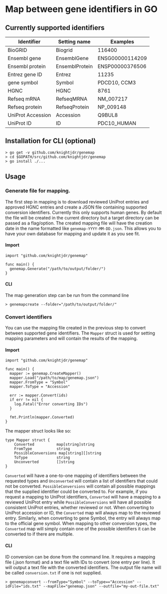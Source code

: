 # Map between gene identifiers in GO

## Currently supported identifiers

| Identifier | Setting name | Examples |
|-------------------|----------------|-----------------|
| BioGRID           | Biogrid        | 116400          |
| Ensembl gene      | EnsemblGene    | ENSG00000114209 |
| Ensembl protein   | EnsemblProtein | ENSP00000376506 |
| Entrez gene ID    | Entrez         | 11235           |
| gene symbol       | Symbol         | PDCD10, CCM3    |
| HGNC              | HGNC           | 8761            |
| Refseq mRNA       | RefseqMRNA     | NM_007217       |
| Refseq protein    | RefseqProtein  | NP_009148       |
| UniProt Accession | Accession      | Q9BUL8          |
| UniProt ID        | ID             | PDC10_HUMAN     |


## Installation for CLI (optional)

```
> go get -v github.com/knightjdr/genemap
> cd $GOPATH/src/github.com/knightjdr/genemap
> go install ./...
```

## Usage

### Generate file for mapping.

The first step in mapping is to download reviewed UniProt entries and approved HGNC entries and
create a JSON file containing
supported conversion identifiers. Currently this only supports human genes. By default the file
will be created in the current directory but a target directory can be passed as a flag/option. The
created mapping file will have the creation date in the name formatted like `genemap-YYYY-MM-DD.json`.
This allows you to have your own database for mapping and update it as you see fit.

#### Import

```
import "github.com/knightjdr/genemap"

func main() {
  genemap.Generate("/path/to/output/folder/")
}
```

#### CLI

The map generation step can be run from the command line

```
> genemapcreate --folder="/path/to/output/folder/"
```

### Convert identifiers

You can use the mapping file created in the previous step to convert between supported gene identifiers. The
`Mapper` struct is used for setting mapping parameters and will contain the results of the
mapping.

#### Import

```
import "github.com/knightjdr/genemap"

func main() {
  mapper := genemap.CreateMapper()
  mapper.Load("/path/to/map/genemap.json")
  mapper.FromType = "Symbol"
  mapper.ToType = "Accession"

  err := mapper.Convert(ids)
  if err != nil {
    log.Fatal("Error converting IDs")
  }

  fmt.Println(mapper.Converted)
}
```

The mapper struct looks like so:

```
type Mapper struct {
	Converted          map[string]string
	FromType           string
	PossibleConversions map[string][]string
	ToType             string
	Unconverted        []string
}
```

`Converted` will have a one-to-one mapping of identifiers between the requested types and
`Unconverted` will contain a list of identifiers that could not be converted.
`PossibleConversions` will contain all possible mappings that the supplied identifier could be
converted to. For example, if you request a mapping to UniProt identifiers, `Converted` will
have a mapping to a reviewed UniProt entry while `PossibleConversions` will have all possible consistent
UniProt entries, whether reviewed or not. When converting to UniProt accession or ID, the `Converted`
map will always map to the reviewed entry. Similarly, when converting to gene Symbol, the entry
will always map to the official gene symbol. When mapping to other conversion types, the `Converted`
map will simply contain one of the possible identifiers it can be converted to if there are multiple.

#### CLI

ID conversion can be done from the command line. It requires a mapping file (.json format) and a text
file with IDs to convert (one entry per line). It will output a text file with the converted identifiers.
The output file name will be called `conversion.txt` if one is not supplied.

```
> genemapconvert --fromType="Symbol" --toType=="Accession" --idFile="ids.txt" --mapFile="genemap.json" --outfile="my-out-file.txt"
```